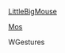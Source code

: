 [LittleBigMouse](https://github.com/mgth/LittleBigMouse)

[Mos](https://github.com/Caldis/Mos)

WGestures
